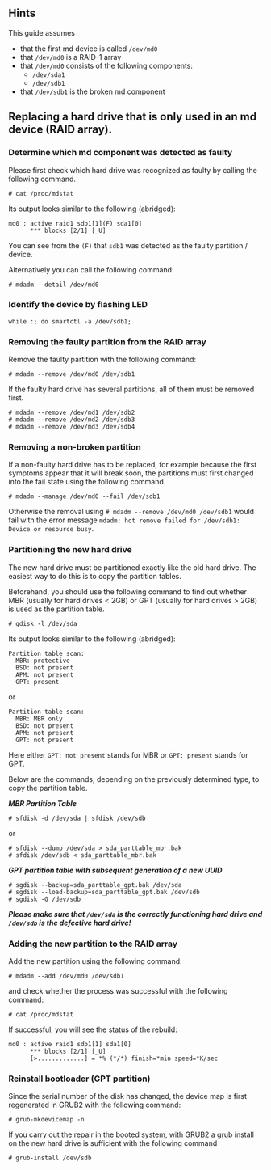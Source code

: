 ## Hints

This guide assumes

* that the first md device is called `/dev/md0`
* that `/dev/md0` is a RAID-1 array
* that `/dev/md0` consists of the following components:
  * `/dev/sda1`
  * `/dev/sdb1`
* that `/dev/sdb1` is the broken md component

## Replacing a hard drive that is only used in an md device (RAID array).

### Determine which md component was detected as faulty

Please first check which hard drive was recognized as faulty by calling the following command.

```
# cat /proc/mdstat
```

Its output looks similar to the following (abridged):

```
md0 : active raid1 sdb1[1](F) sda1[0]
      *** blocks [2/1] [_U]
```

You can see from the `(F)` that `sdb1` was detected as the faulty partition / device.

Alternatively you can call the following command:

```
# mdadm --detail /dev/md0
```

### Identify the device by flashing LED

```
while :; do smartctl -a /dev/sdb1;
```

### Removing the faulty partition from the RAID array

Remove the faulty partition with the following command:

```
# mdadm --remove /dev/md0 /dev/sdb1
```

If the faulty hard drive has several partitions, all of them must be removed first.

```
# mdadm --remove /dev/md1 /dev/sdb2
# mdadm --remove /dev/md2 /dev/sdb3
# mdadm --remove /dev/md3 /dev/sdb4
```

### Removing a non-broken partition

If a non-faulty hard drive has to be replaced, for example because the first symptoms appear that it will break soon, the partitions must first changed into the fail state using the following command.

```
# mdadm --manage /dev/md0 --fail /dev/sdb1
```

Otherwise the removal using `# mdadm --remove /dev/md0 /dev/sdb1` would fail with the error message `mdadm: hot remove failed for /dev/sdb1: Device or resource busy`.

### Partitioning the new hard drive

The new hard drive must be partitioned exactly like the old hard drive. The easiest way to do this is to copy the partition tables.

Beforehand, you should use the following command to find out whether MBR (usually for hard drives < 2GB) or GPT (usually for hard drives > 2GB) is used as the partition table.

```
# gdisk -l /dev/sda
```

Its output looks similar to the following (abridged):

```
Partition table scan:
  MBR: protective
  BSD: not present
  APM: not present
  GPT: present
```

or

```
Partition table scan:
  MBR: MBR only
  BSD: not present
  APM: not present
  GPT: not present
```

Here either `GPT: not present` stands for MBR or `GPT: present` stands for GPT.

Below are the commands, depending on the previously determined type, to copy the partition table.

***MBR Partition Table***

```
# sfdisk -d /dev/sda | sfdisk /dev/sdb
```

or

```
# sfdisk --dump /dev/sda > sda_parttable_mbr.bak
# sfdisk /dev/sdb < sda_parttable_mbr.bak
```

***GPT partition table with subsequent generation of a new UUID***

```
# sgdisk --backup=sda_parttable_gpt.bak /dev/sda
# sgdisk --load-backup=sda_parttable_gpt.bak /dev/sdb
# sgdisk -G /dev/sdb
```

***Please make sure that `/dev/sda` is the correctly functioning hard drive and `/dev/sdb` is the defective hard drive!***

### Adding the new partition to the RAID array

Add the new partition using the following command:

```
# mdadm --add /dev/md0 /dev/sdb1
```

and check whether the process was successful with the following command:

```
# cat /proc/mdstat
```

If successful, you will see the status of the rebuild:

```
md0 : active raid1 sdb1[1] sda1[0]
      *** blocks [2/1] [_U]
      [>.............] = *% (*/*) finish=*min speed=*K/sec
```

### Reinstall bootloader (GPT partition)

Since the serial number of the disk has changed, the device map is first regenerated in GRUB2 with the following command:

```
# grub-mkdevicemap -n
```

If you carry out the repair in the booted system, with GRUB2 a grub install on the new hard drive is sufficient with the following command

```
# grub-install /dev/sdb
```
